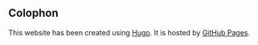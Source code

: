 ## Colophon

This website has been created using [Hugo](https://gohugo.io/). It is hosted by [GitHub Pages](https://pages.github.com/).
